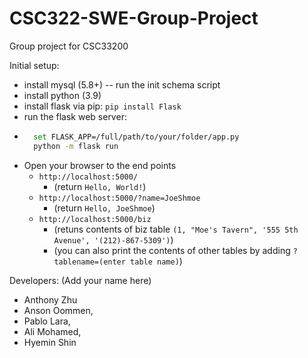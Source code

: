 # CSC322-SWE-Group-Project
Group project for CSC33200

Initial setup:
- install mysql (5.8+)
  -- run the init schema script 
- install python (3.9)
- install flask via pip: `pip install Flask`
- run the flask web server:
- ```bash
    set FLASK_APP=/full/path/to/your/folder/app.py
    python -m flask run
  ```
- Open your browser to the end points
  - `http://localhost:5000/`  
    - (return `Hello, World!`)
  - `http://localhost:5000/?name=JoeShmoe` 
    - (return `Hello, JoeShmoe`)
  - `http://localhost:5000/biz` 
    - (retuns contents of biz table `(1, "Moe's Tavern", '555 5th Avenue', '(212)-867-5309')`)
    - (you can also print the contents of other tables by adding `?tablename=(enter table name)`)

Developers: (Add your name here)

- Anthony Zhu
- Anson Oommen,
- Pablo Lara,
- Ali Mohamed,
- Hyemin Shin

